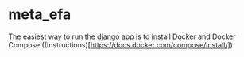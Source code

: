 # meta_efa

The easiest way to run the django app is to install Docker and Docker Compose
((Instructions)[https://docs.docker.com/compose/install/])



